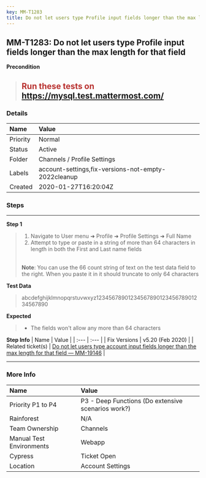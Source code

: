 ```yaml
---
key: MM-T1283
title: Do not let users type Profile input fields longer than the max length for that field
---
```


## MM-T1283: Do not let users type Profile input fields longer than the max length for that field

**Precondition**

> <article><h1><span style="color: rgb(184, 49, 47);">Run these tests on</span> <a href="https://mysql.test.mattermost.com/" rel="noopener noreferrer" target="_blank">https://mysql.test.mattermost.com/</a></h1></article>

### Details

| Name     | Value                                               |
| :------- | :-------------------------------------------------- |
| Priority | Normal                                              |
| Status   | Active                                              |
| Folder   | Channels / Profile Settings                         |
| Labels   | account-settings,fix-versions-not-empty-2022cleanup |
| Created  | 2020-01-27T16:20:04Z                                |

### Steps

<hr/>

**Step 1**

> <article><ol><li>Navigate to User menu ➜ Profile ➜ Profile Settings ➜ Full Name</li><li>Attempt to type or paste in a string of more than 64 characters in length in both the First and Last name fields<br /><br /></li></ol><strong>Note</strong>: You can use the 66 count string of text on the test data field to the right. When you paste it in it should truncate to only 64 characters</article>

**Test Data**

> <article>abcdefghijklmnopqrstuvwxyz1234567890123456789012345678901234567890</article>

**Expected**

> <article><ul><li>The fields won't allow any more than 64 characters</li></ul></article>

**Step Info**
| Name | Value |
| :--- | :--- |
| Fix Versions | v5.20 (Feb 2020) |
| Related ticket(s) | <a href="https://mattermost.atlassian.net/browse/MM-19146" rel="noopener noreferrer" target="_blank">Do not let users type account input fields longer than the max length for that field — MM-19146</a> |

<hr/>

### More Info

| Name                     | Value                                              |
| :----------------------- | :------------------------------------------------- |
| Priority P1 to P4        | P3 - Deep Functions (Do extensive scenarios work?) |
| Rainforest               | N/A                                                |
| Team Ownership           | Channels                                           |
| Manual Test Environments | Webapp                                             |
| Cypress                  | Ticket Open                                        |
| Location                 | Account Settings                                   |
